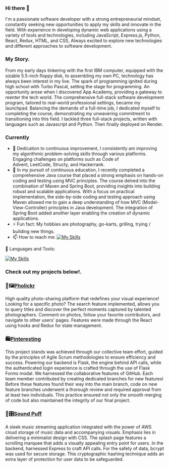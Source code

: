 ### Hi there 👋

I'm a passionate software developer with a strong entrepreneurial mindset, constantly seeking new opportunities to apply my skills and innovate in the field. With experience in developing dynamic web applications using a variety of tools and technologies, including JavaScript, Express.js, Python, React, Redux, HTML, and CSS, Always excited to explore new technologies and different approaches to software development.

### My Story.
From my early days tinkering with the first IBM computer, equipped with the sizable 5.5-inch floppy disk, to assembling my own PC, technology has always been interest in my live. 
The spark of programming ignited during high school with Turbo Pascal, setting the stage for programming. An opportunity arose when I discovered App Academy, providing a gateway to reenter the tech world. The comprehensive full-stack software development program, tailored to real-world professional settings, became my launchpad. Balancing the demands of a full-time job, I dedicated myself to completing the course, demonstrating my unwavering commitment to transitioning into this field. I tackled three full-stack projects, written with languages such as Javascript and Python. Then finally deployed on Render.

### Currently
- 🔭 Dedication to continuous improvement, I consistently am improving my algorithmic problem-solving skills through various platforms. Engaging challenges on platforms such as Code of   
  Advent, LeetCode, Structy, and Hackerrank.
- 👯 In my pursuit of continuous education, I recently completed a comprehensive Java course that placed a strong emphasis on hands-on coding and testing using MVC principles.
      The course delved into the combination of Maven and Spring Boot, providing insights into building robust and scalable applications. With a focus on practical implementation, the side-by-side coding
      and testing approach using Maven allowed me to gain a deep understanding of how MVC (Model-View-Controller) principles in Java development. The integration of Spring Boot added another layer enabling the           creation of dynamic applications.
- ⚡ Fun fact: My hobbies are photography, go-karts, grilling, trying / building new things.
- 📫 How to reach me: [![My Skills](https://skillicons.dev/icons?i=linkedin)](https://www.linkedin.com/in/chris-chan-94567289/)

🧰 Languages and Tools:

[![My Skills](https://skillicons.dev/icons?i=js,nodejs,express,py,flask,react,redux,html,css,github,mysql,sqlite,sequelize,postgres,postman,ps)](https://skillicons.dev)

### Check out my projects below!.

<h3>📸🖼<a href="https://pholickr.onrender.com" target="_blank">Pholickr</a></h3>
High quality photo-sharing platform that redefines your visual experience! Looking for a specific photo? The search feature implemented, allows you to query titles and discover the perfect moments captured by talented photographers.  Comment on photos, follow your favorite contributors, and navigate to other users' pages. Features were made through the React using hooks and Redux for state management.

<h3>🛍<a href="https://pinteresting.onrender.com" target="_blank">Pinteresting<a/></h3>
This project stands was achieved through our collective team effort, guided by the principles of Agile Scrum methodologies to ensure efficiency and success. Powering our backend is Flask, the engine behind API calls, while the authenticated login experience is crafted through the use of Flask Forms modal. We harnessed the collaborative features of GitHub. Each team member contributed by creating dedicated branches for new featuresl Before these features found their way into the main branch, code on new feature branches underwent a thorough review and required approval from at least two individuals. This practice ensured not only the smooth merging of code but also maintained the integrity of our final project.
  
<h3>🎵🎛️<a href="https://soundpuff.onrender.com" target="_blank">Sound Puff<a/></h3>
A sleek music streaming application integrated with the power of AWS cloud storage of music data and accompanying visuals. Emphasis lies in delivering a minimalist design with CSS. The splash page features a scrolling marquee that adds a visually appealing entry point for users.  In the backend, harnessed Express to craft API calls. For the safety of data, bcrypt was used for secure storage. This cryptographic hashing technique adds an extra layer of protection for user data to be safeguarded.
